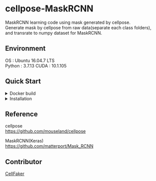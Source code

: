 # cellpose-MaskRCNN
MaskRCNN learning code using mask generated by cellpose.  
Generate mask by cellpose from raw data(separate each class folders),  
and transrate to numpy dataset for MaskRCNN.   

## Environment
OS : Ubuntu 16.04.7 LTS  
Python : 3.7.13
CUDA : 10.1.105

## Quick Start
<details><summary>Docker build</summary>
  
```
  docker pull tensorflow/tensorflow:1.4.1-devel-gpu-py3

```
</details>
  
<details><summary>Installation</summary>
  
```
  git clone https://github.com/CellFaker/cellpose-MaskRCNN/
  cd cellpose-MaskRCNN
  pip install -r requirments.txt 
```
  
  
</details>

## Reference
cellpose  
https://github.com/mouseland/cellpose

MaskRCNN(Keras)  
https://github.com/matterport/Mask_RCNN

## Contributor
[CellFaker](https://github.com/CellFaker)
